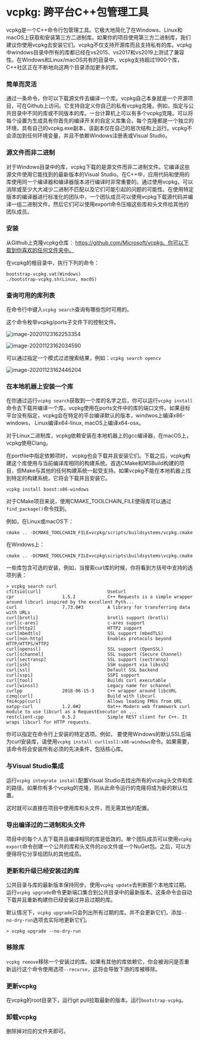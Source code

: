 # vcpkg: 跨平台C++包管理工具

vcpkg是一个C++命令行包管理工具。它极大地简化了在Windows、Linux和macOS上获取和安装第三方二进制库。如果你的项目使用第三方二进制库，我们建议你使用vcpkg去安装它们。vcpkg不仅支持开源库而且支持私有的库。vcpkg中windows目录中所有的库都已经在vs2015、vs2017和vs2019上测试了兼容性。在Windows和Linux/macOS共有的目录中，vcpkg支持超过1900个库，C++社区正在不断地向这两个目录添加更多的库。

### 简单而灵活

通过一条命令，你可以下载源文件去编译一个库。vcpkg自己本身就是一个开源项目，可在Github上访问。它支持自定义你自己的私有vcpkg克隆。例如，指定与公共目录中不同的库或不同版本的库。一台计算机上可以有多个vcpkg克隆。可以将每个设置为生成具有你首先的编译开关的自定义库集合。每个克隆都是一个独立的环境，具有自己的vcpkg.exe副本，该副本仅在自己的层次结构上运行。vcpkg不会添加到任何环境变量，并且不依赖Windows注册表或Visual Studio。

### 源文件而非二进制

对于Windows目录中的库，vcpkg下载的是源文件而非二进制文件。它编译这些源文件使用它能找到的最新版本的Visual Studio。在C++中，应用代码和使用的库使用同一个编译器和编译器版本进行编译时非常重要的。通过使用vcpkg，可以消除或至少大大减少二进制不匹配以及它们可能引起的问题的可能性。在使用特定版本的编译器进行标准化的团队中，一个团队成员可以使用vcpkg下载源代码并编译一组二进制文件。然后它们可以使用export命令压缩这些库和头文件给其他的团队成员。

### 安装

从Github上克隆vcpkg仓库： https://github.com/Microsoft/vcpkg。你可以下载到你喜欢的任何文件夹中。

在vcpkg的根目录中，执行下列的命令：

```shell
bootstrap-vcpkg.vat(Windows)
./bootstrap-vcpkg.sh(Linux, macOS)
```

### 查询可用的库列表

在命令行中键入`vcpkg search`查询有哪些包时可用的。

这个命令枚举vcpkg/ports子文件下的控制文件。

![image-20201123162253354](C:\Users\Lenovo\AppData\Roaming\Typora\typora-user-images\image-20201123162253354.png)

![image-20201123162034590](C:\Users\Lenovo\AppData\Roaming\Typora\typora-user-images\image-20201123162034590.png)

可以通过指定一个模式过滤搜索结果，例如：`vcpkg search opencv`

![image-20201123162446204](C:\Users\Lenovo\AppData\Roaming\Typora\typora-user-images\image-20201123162446204.png)

### 在本地机器上安装一个库

在你通过运行`vcpkg search`获取到一个库的名字之后，你可以运行`vcpkg install`命令去下载并编译一个库。vcpkg使用在ports文件中的库的端口文件。如果目标平台没有指定，vcpkg会在特定的平台编译默认的版本，windwos上编译x86-windows， Linux编译x64-linux, macOS上编译x64-osx。

对于Linux二进制库，vcpkg依赖安装在本地机器上的gcc编译器，在macOS上，vcpkg使用Clang。

在portfile中指定依赖项时， vcpkg也会下载并且安装它们。下载之后，vcpkg构建这个库使用与当前编译库相同的构建系统。首选CMake和MSBuild构建的项目，但Make与其他的任何构建系统一起受支持。如果vcpkg不能在本地机器上找到特定的构建系统，它将会下载并且安装它。

```shell
vcpkg install boost:x86-windows
```

对于CMake项目来说，使用CMAKE_TOOLCHAIN_FILE使得库可以通过`find_package()`命令找到。

例如，在Linux或macOS下：

```shell
cmake .. -DCMAKE_TOOLCHAIN_FILE=vcpkg/scripts/buildsystems/vcpkg.cmake
```

在Windows上：

```shell
cmake .. -DCMAKE_TOOLCHAIN_FILE=vcpkg\scripts\buildsystems\vcpkg.cmake
```

一些库包含可选的安装，例如，当搜索curl库的时候，你将看到方括号中支持的选项列表：

```shell
> vcpkg search curl
cfitsio[curl]                         UseCurl
cpr                  1.5.2            C++ Requests is a simple wrapper around libcurl inspired by the excellent Pyth...
curl                 7.73.0#3         A library for transferring data with URLs
curl[brotli]                          brotli support (brotli)
curl[c-ares]                          c-ares support
curl[http2]                           HTTP2 support
curl[mbedtls]                         SSL support (mbedTLS)
curl[non-http]                        Enables protocols beyond HTTP/HTTPS/HTTP2
curl[openssl]                         SSL support (OpenSSL)
curl[schannel]                        SSL support (Secure Channel)
curl[sectransp]                       SSL support (sectransp)
curl[ssh]                             SSH support via libssh2
curl[ssl]                             Default SSL backend
curl[sspi]                            SSPI support
curl[tool]                            Builds curl executable
curl[winssl]                          Legacy name for schannel
curlpp               2018-06-15-3     C++ wrapper around libcURL
czmq[curl]                            Build with libcurl
fmi4cpp[curl]                         Allows loading FMUs from URL
oatpp-curl           1.2.0#2          Oat++ Modern web framework curl module to use libcurl as a RequestExecutor on ...
restclient-cpp       0.5.2            Simple REST client for C++. It wraps libcurl for HTTP requests.
```

你可以指定在命令行上安装的特定选项。例如， 要使用Windows的默认SSL后端为curl安装库，请使用`vcpkg install curl[ssl]:x86-windows`命令。如果需要，该命令将会安装所有必须的先决条件，包括核心库。

### 与Visual Studio集成

运行`vcpkg integrate install`配置Visual Studio去找出所有的vcpkg头文件和库的路径。如果你有多个vcpkg的克隆，则从此命令运行的克隆将成为新的默认位置。

这时就可以直接在项目中使用库和头文件，而无需其他的配置。

### 导出编译过的二进制和头文件

项目中的每个人去下载并且编译相同的库是低效的。单个团队成员可以使用`vcpkg export`命令创建一个公共的库和头文件的zip文件或一个NuGet包。之后，可以方便得将它分享给团队的其他成员。

### 更新和升级已经安装过的库

公共目录与库的最新版本保持同步。使用`vcpkg update`去判断那个本地库过期。运行`vcpkg upgrade`命令更新端口集合到公共目录中的最新版本。这条命令会自动下载并且重新构建你已经安装过并且过期的库。

默认情况下，`vcpkg upgrade`只会列出所有过期的库。并不会更新它们，添加`--no-dry-run`选项去实际地更新它们。

```shell
> vcpkg upgrade --no-dry-run
```

### 移除库

`vcpkg remove`移除一个安装过的库。如果有其他的库依赖它，你会被询问是否重新运行这个命令使用选项`--recurse`，这将会导致下游的库被移除。

### 更新vcpkg

在vcpkg的root目录下，运行git pull拉取最新的版本。运行`bootstrap-vcpkg`。

### 卸载vcpkg

删除掉对应的文件夹即可。

